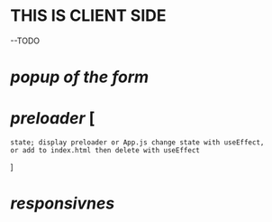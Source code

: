 # THIS IS CLIENT SIDE 

--TODO 
# *popup of the form*

# *preloader* [
    state; display preloader or App.js change state with useEffect,
    or add to index.html then delete with useEffect
]

# *responsivnes*